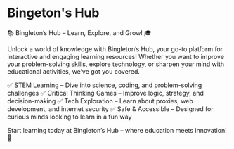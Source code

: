 # Bingeton's Hub
📚 Bingleton’s Hub – Learn, Explore, and Grow! 🎓

Unlock a world of knowledge with Bingleton’s Hub, your go-to platform for interactive and engaging learning resources! Whether you want to improve your problem-solving skills, explore technology, or sharpen your mind with educational activities, we’ve got you covered.

✅ STEM Learning – Dive into science, coding, and problem-solving challenges
✅ Critical Thinking Games – Improve logic, strategy, and decision-making
✅ Tech Exploration – Learn about proxies, web development, and internet security
✅ Safe & Accessible – Designed for curious minds looking to learn in a fun way

Start learning today at Bingleton’s Hub – where education meets innovation! 🚀
